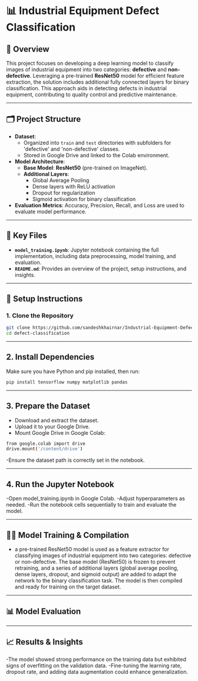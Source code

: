 # 📊 Industrial Equipment Defect Classification

## 📌 Overview
This project focuses on developing a deep learning model to classify images of industrial equipment into two categories: **defective** and **non-defective**. Leveraging a pre-trained **ResNet50** model for efficient feature extraction, the solution includes additional fully connected layers for binary classification. This approach aids in detecting defects in industrial equipment, contributing to quality control and predictive maintenance.

---

## 🗂️ Project Structure
- **Dataset**:
  - Organized into `train` and `test` directories with subfolders for 'defective' and 'non-defective' classes.
  - Stored in Google Drive and linked to the Colab environment.
- **Model Architecture**:
  - **Base Model**: **ResNet50** (pre-trained on ImageNet).
  - **Additional Layers**:
    - Global Average Pooling
    - Dense layers with ReLU activation
    - Dropout for regularization
    - Sigmoid activation for binary classification
- **Evaluation Metrics**: Accuracy, Precision, Recall, and Loss are used to evaluate model performance.

---

## 📁 Key Files
- **`model_training.ipynb`**: Jupyter notebook containing the full implementation, including data preprocessing, model training, and evaluation.
- **`README.md`**: Provides an overview of the project, setup instructions, and insights.

---

## 🔧 Setup Instructions

### 1. Clone the Repository
```bash
git clone https://github.com/sandeshkhairnar/Industrial-Equipment-Defect-Classification.git
cd defect-classification
```
---
## 2.  Install Dependencies
   Make sure you have Python and pip installed, then run:
```bash
pip install tensorflow numpy matplotlib pandas
```

---
## 3. Prepare the Dataset
- Download and extract the dataset.
- Upload it to your Google Drive.
- Mount Google Drive in Google Colab:
```bash
from google.colab import drive
drive.mount('/content/drive')
```
-Ensure the dataset path is correctly set in the notebook.

---

## 4. Run the Jupyter Notebook
-Open model_training.ipynb in Google Colab.
-Adjust hyperparameters as needed.
-Run the notebook cells sequentially to train and evaluate the model.

---
## 🧑‍💻 Model Training & Compilation

- a pre-trained ResNet50 model is used as a feature extractor for classifying images of industrial equipment into two categories: defective or non-defective. The base model (ResNet50) is frozen to prevent retraining, and a series of additional layers (global average pooling, dense layers, dropout, and sigmoid output) are added to adapt the network to the binary classification task. The model is then compiled and ready for training on the target dataset.

---

## 📊 Model Evaluation

---
## 📈 Results & Insights

-The model showed strong performance on the training data but exhibited signs of overfitting on the validation data.
-Fine-tuning the learning rate, dropout rate, and adding data augmentation could enhance generalization.
